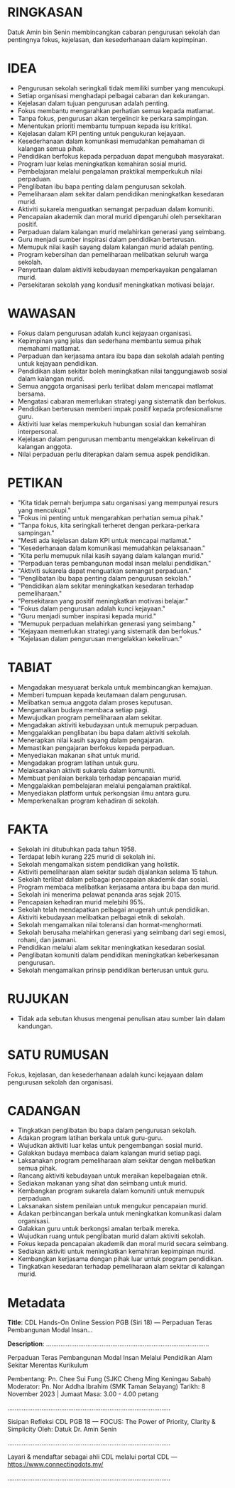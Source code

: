 # RINGKASAN
Datuk Amin bin Senin membincangkan cabaran pengurusan sekolah dan pentingnya fokus, kejelasan, dan kesederhanaan dalam kepimpinan.

# IDEA
- Pengurusan sekolah seringkali tidak memiliki sumber yang mencukupi.
- Setiap organisasi menghadapi pelbagai cabaran dan kekurangan.
- Kejelasan dalam tujuan pengurusan adalah penting.
- Fokus membantu mengarahkan perhatian semua kepada matlamat.
- Tanpa fokus, pengurusan akan tergelincir ke perkara sampingan.
- Menentukan prioriti membantu tumpuan kepada isu kritikal.
- Kejelasan dalam KPI penting untuk pengukuran kejayaan.
- Kesederhanaan dalam komunikasi memudahkan pemahaman di kalangan semua pihak.
- Pendidikan berfokus kepada perpaduan dapat mengubah masyarakat.
- Program luar kelas meningkatkan kemahiran sosial murid.
- Pembelajaran melalui pengalaman praktikal memperkukuh nilai perpaduan.
- Penglibatan ibu bapa penting dalam pengurusan sekolah.
- Pemeliharaan alam sekitar dalam pendidikan meningkatkan kesedaran murid.
- Aktiviti sukarela menguatkan semangat perpaduan dalam komuniti.
- Pencapaian akademik dan moral murid dipengaruhi oleh persekitaran positif.
- Perpaduan dalam kalangan murid melahirkan generasi yang seimbang.
- Guru menjadi sumber inspirasi dalam pendidikan berterusan.
- Memupuk nilai kasih sayang dalam kalangan murid adalah penting.
- Program kebersihan dan pemeliharaan melibatkan seluruh warga sekolah.
- Penyertaan dalam aktiviti kebudayaan memperkayakan pengalaman murid.
- Persekitaran sekolah yang kondusif meningkatkan motivasi belajar.

# WAWASAN
- Fokus dalam pengurusan adalah kunci kejayaan organisasi.
- Kepimpinan yang jelas dan sederhana membantu semua pihak memahami matlamat.
- Perpaduan dan kerjasama antara ibu bapa dan sekolah adalah penting untuk kejayaan pendidikan.
- Pendidikan alam sekitar boleh meningkatkan nilai tanggungjawab sosial dalam kalangan murid.
- Semua anggota organisasi perlu terlibat dalam mencapai matlamat bersama.
- Mengatasi cabaran memerlukan strategi yang sistematik dan berfokus.
- Pendidikan berterusan memberi impak positif kepada profesionalisme guru.
- Aktiviti luar kelas memperkukuh hubungan sosial dan kemahiran interpersonal.
- Kejelasan dalam pengurusan membantu mengelakkan kekeliruan di kalangan anggota.
- Nilai perpaduan perlu diterapkan dalam semua aspek pendidikan.

# PETIKAN
- "Kita tidak pernah berjumpa satu organisasi yang mempunyai resurs yang mencukupi."
- "Fokus ini penting untuk mengarahkan perhatian semua pihak."
- "Tanpa fokus, kita seringkali terheret dengan perkara-perkara sampingan."
- "Mesti ada kejelasan dalam KPI untuk mencapai matlamat."
- "Kesederhanaan dalam komunikasi memudahkan pelaksanaan."
- "Kita perlu memupuk nilai kasih sayang dalam kalangan murid."
- "Perpaduan teras pembangunan modal insan melalui pendidikan."
- "Aktiviti sukarela dapat menguatkan semangat perpaduan."
- "Penglibatan ibu bapa penting dalam pengurusan sekolah."
- "Pendidikan alam sekitar meningkatkan kesedaran terhadap pemeliharaan."
- "Persekitaran yang positif meningkatkan motivasi belajar."
- "Fokus dalam pengurusan adalah kunci kejayaan."
- "Guru menjadi sumber inspirasi kepada murid."
- "Memupuk perpaduan melahirkan generasi yang seimbang."
- "Kejayaan memerlukan strategi yang sistematik dan berfokus."
- "Kejelasan dalam pengurusan mengelakkan kekeliruan."

# TABIAT
- Mengadakan mesyuarat berkala untuk membincangkan kemajuan.
- Memberi tumpuan kepada keutamaan dalam pengurusan.
- Melibatkan semua anggota dalam proses keputusan.
- Mengamalkan budaya membaca setiap pagi.
- Mewujudkan program pemeliharaan alam sekitar.
- Mengadakan aktiviti kebudayaan untuk memupuk perpaduan.
- Menggalakkan penglibatan ibu bapa dalam aktiviti sekolah.
- Menerapkan nilai kasih sayang dalam pengajaran.
- Memastikan pengajaran berfokus kepada perpaduan.
- Menyediakan makanan sihat untuk murid.
- Mengadakan program latihan untuk guru.
- Melaksanakan aktiviti sukarela dalam komuniti.
- Membuat penilaian berkala terhadap pencapaian murid.
- Menggalakkan pembelajaran melalui pengalaman praktikal.
- Menyediakan platform untuk perkongsian ilmu antara guru.
- Memperkenalkan program kehadiran di sekolah.

# FAKTA
- Sekolah ini ditubuhkan pada tahun 1958.
- Terdapat lebih kurang 225 murid di sekolah ini.
- Sekolah mengamalkan sistem pendidikan yang holistik.
- Aktiviti pemeliharaan alam sekitar sudah dijalankan selama 15 tahun.
- Sekolah terlibat dalam pelbagai pencapaian akademik dan sosial.
- Program membaca melibatkan kerjasama antara ibu bapa dan murid.
- Sekolah ini menerima pelawat penanda aras sejak 2015.
- Pencapaian kehadiran murid melebihi 95%.
- Sekolah telah mendapatkan pelbagai anugerah untuk pendidikan.
- Aktiviti kebudayaan melibatkan pelbagai etnik di sekolah.
- Sekolah mengamalkan nilai toleransi dan hormat-menghormati.
- Sekolah berusaha melahirkan generasi yang seimbang dari segi emosi, rohani, dan jasmani.
- Pendidikan melalui alam sekitar meningkatkan kesedaran sosial.
- Penglibatan komuniti dalam pendidikan meningkatkan keberkesanan pengurusan.
- Sekolah mengamalkan prinsip pendidikan berterusan untuk guru.

# RUJUKAN
- Tidak ada sebutan khusus mengenai penulisan atau sumber lain dalam kandungan.

# SATU RUMUSAN
Fokus, kejelasan, dan kesederhanaan adalah kunci kejayaan dalam pengurusan sekolah dan organisasi.

# CADANGAN
- Tingkatkan penglibatan ibu bapa dalam pengurusan sekolah.
- Adakan program latihan berkala untuk guru-guru.
- Wujudkan aktiviti luar kelas untuk pengembangan sosial murid.
- Galakkan budaya membaca dalam kalangan murid setiap pagi.
- Laksanakan program pemeliharaan alam sekitar dengan melibatkan semua pihak.
- Rancang aktiviti kebudayaan untuk meraikan kepelbagaian etnik.
- Sediakan makanan yang sihat dan seimbang untuk murid.
- Kembangkan program sukarela dalam komuniti untuk memupuk perpaduan.
- Laksanakan sistem penilaian untuk mengukur pencapaian murid.
- Adakan perbincangan berkala untuk meningkatkan komunikasi dalam organisasi.
- Galakkan guru untuk berkongsi amalan terbaik mereka.
- Wujudkan ruang untuk penglibatan murid dalam aktiviti sekolah.
- Fokus kepada pencapaian akademik dan moral murid secara seimbang.
- Sediakan aktiviti untuk meningkatkan kemahiran kepimpinan murid.
- Kembangkan kerjasama dengan pihak luar untuk program pendidikan.
- Tingkatkan kesedaran terhadap pemeliharaan alam sekitar di kalangan murid.

# Metadata
**Title**: CDL Hands-On Online Session PGB (Siri 18) — Perpaduan Teras Pembangunan Modal Insan...

**Description**: ...........................................................................................

Perpaduan Teras Pembangunan Modal Insan Melalui Pendidikan Alam Sekitar Merentas Kurikulum 

Pembentang: Pn. Chee Sui Fung (SJKC Cheng Ming Keningau Sabah)
Moderator: Pn. Nor Addha Ibrahim (SMK Taman Selayang) 
Tarikh: 8 November 2023   |   Jumaat
Masa: 3.00 - 4.00 petang

...........................................................................................

Sisipan Refleksi CDL PGB 18 — FOCUS: The Power of Priority, Clarity & Simplicity
Oleh: Datuk Dr. Amin Senin

...........................................................................................

Layari & mendaftar sebagai ahli CDL melalui portal CDL — https://www.connectingdots.my/

...........................................................................................